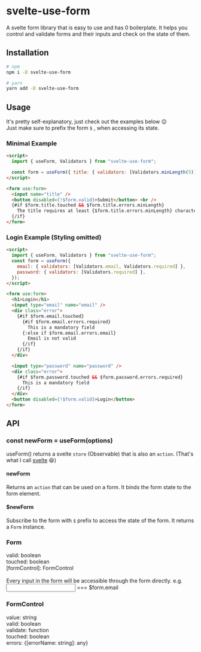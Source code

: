 # svelte-use-form
A svelte form library that is easy to use and has 0 boilerplate. It helps you control and validate forms and their inputs and check on the state of them.

## Installation
```bash
# npm
npm i -D svelte-use-form

# yarn
yarn add -D svelte-use-form
```
## Usage
It's pretty self-explanatory, just check out the examples below 😉<br>
Just make sure to prefix the form `$` , when accessing its state.

### Minimal Example
```html
<script>
  import { useForm, Validators } from "svelte-use-form";

  const form = useForm({ title: { validators: [Validators.minLength(5)] } });
</script>

<form use:form>
  <input name="title" />
  <button disabled={!$form.valid}>Submit</button> <br />
  {#if $form.title.touched && $form.title.errors.minLength}
    The title requires at least {$form.title.errors.minLength} characters.
  {/if}
</form>

```

### Login Example (Styling omitted)
```html
<script>
  import { useForm, Validators } from "svelte-use-form";
  const form = useForm({
    email: { validators: [Validators.email, Validators.required] },
    password: { validators: [Validators.required] },
  });
</script>

<form use:form>
  <h1>Login</h1>
  <input type="email" name="email" />
  <div class="error">
    {#if $form.email.touched}
      {#if $form.email.errors.required}
        This is a mandatory field
      {:else if $form.email.errors.email}
        Email is not valid
      {/if}
    {/if}
  </div>

  <input type="password" name="password" />
  <div class="error">
    {#if $form.password.touched && $form.password.errors.required}
      This is a mandatory field
    {/if}
  </div>
  <button disabled={!$form.valid}>Login</button>
</form>
```
## API
### const newForm = useForm(options)
useForm() returns a svelte `store` (Observable) that is also an `action`. (That's what I call [svelte](https://www.dictionary.com/browse/svelte) 😆)
#### newForm
Returns an `action` that can be used on a form. It binds the form state to the form element.
#### $newForm
Subscribe to the form with `$` prefix to access the state of the form. It returns a `Form` instance.
### Form
valid: boolean<br>
touched: boolean<br>
[formControl]: FormControl<br><br>
Every input in the form will be accessible through the form directly. e.g. <input name="email" /> === $form.email
### FormControl
value: string<br>
valid: boolean<br>
validate: function<br>
touched: boolean<br>
errors: {[errorName: string]: any}
